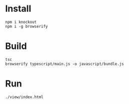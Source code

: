 # Install
```
npm i knockout
npm i -g browserify
```

# Build
```
tsc
browserify typescript/main.js -o javascript/bundle.js
```

# Run
`./view/index.html`
